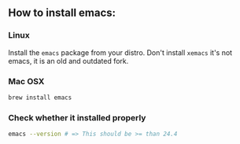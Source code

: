 ## How to install emacs:

### Linux

Install the `emacs` package from your distro. Don't install `xemacs` it's not
emacs, it is an old and outdated fork.

### Mac OSX

```sh
brew install emacs
```

### Check whether it installed properly

```sh
emacs --version # => This should be >= than 24.4
```

